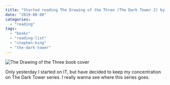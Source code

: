 ```yaml
---
title: "Started reading The Drawing of the Three (The Dark Tower 2) by Stephen King"
date: "2019-08-08"
categories: 
  - "reading"
tags: 
  - "books"
  - "reading-list"
  - "stephen-king"
  - "the-dark-tower"
---
```


![The Drawing of the Three book cover](images/The-Drawing-of-the-Three-cover.jpg)

Only yesterday I started on IT, but have decided to keep my concentration on The Dark Tower series. I really wanna see where this series goes.
